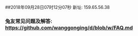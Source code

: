 ##2018年09月28日07时12分07秒 新址: 159.65.56.38
### 兔友常见问题及解答: https://github.com/wanggonging/d/blob/w/FAQ.md

